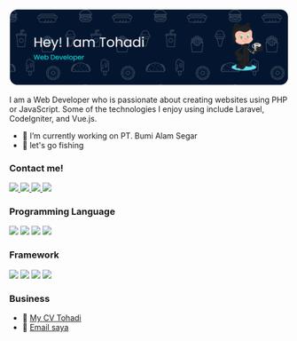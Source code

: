 ![Tohadi](<img/github-header-banner%20(1).png>)

<!--
**thdi243/thdi243** is a ✨ _special_ ✨ repository because its `README.md` (this file) appears on your GitHub profile.

Here are some ideas to get you started:

- 🔭 I’m currently working on ...
- 🌱 I’m currently learning ...
- 👯 I’m looking to collaborate on ...
- 🤔 I’m looking for help with ...
- 💬 Ask me about ...
- 📫 How to reach me: ...
- 😄 Pronouns: ...
- ⚡ Fun fact: ...
-->

I am a Web Developer who is passionate about creating websites using PHP or JavaScript. Some of the technologies I enjoy using include Laravel, CodeIgniter, and Vue.js.

- 🔭 I’m currently working on PT. Bumi Alam Segar
- 🎣 let's go fishing
  <br>

### Contact me!

<!-- [![Instagram](https://img.shields.io/badge/Instagram-E4405F?style=for-the-badge&logo=instagram&logoColor=white)](https://www.instagram.com/thdi.24/)
[![LinkedIn](https://img.shields.io/badge/LinkedIn-0077B5?style=for-the-badge&logo=linkedin&logoColor=white)](https://www.linkedin.com/in/tohadi/)
[![Facebook](https://img.shields.io/badge/Facebook-1877F2?style=for-the-badge&logo=facebook&logoColor=white)](https://www.facebook.com/tohadi.joy?locale=id_ID)
[![GitHub](https://img.shields.io/badge/GitHub-100000?style=for-the-badge&logo=github&logoColor=white)](https://github.com/thdi243) -->

<a href="https://www.instagram.com/thdi.24/" target="_blank">
  <img src="https://img.shields.io/badge/Instagram-E4405F?style=for-the-badge&logo=instagram&logoColor=white" />
</a>
<a href="https://www.linkedin.com/in/tohadi/" target="_blank">
  <img src="https://img.shields.io/badge/LinkedIn-0077B5?style=for-the-badge&logo=linkedin&logoColor=white" />
</a>
<a href="https://www.facebook.com/tohadi.joy?locale=id_ID" target="_blank">
  <img src="https://img.shields.io/badge/Facebook-1877F2?style=for-the-badge&logo=facebook&logoColor=white" />
</a>
<a href="https://github.com/thdi243" target="_blank">
  <img src="https://img.shields.io/badge/GitHub-100000?style=for-the-badge&logo=github&logoColor=white" />
</a>

### Programming Language

<img src="https://img.shields.io/badge/HTML5-E34F26?style=for-the-badge&logo=html5&logoColor=white" /> <img src="https://img.shields.io/badge/CSS3-1572B6?style=for-the-badge&logo=css3&logoColor=white" /> <img src="https://img.shields.io/badge/JavaScript-323330?style=for-the-badge&logo=javascript&logoColor=F7DF1E" /> <img src="https://img.shields.io/badge/PHP-777BB4?style=for-the-badge&logo=php&logoColor=white" />

### Framework

<img src="https://img.shields.io/badge/Codeigniter-EF4223?style=for-the-badge&logo=codeigniter&logoColor=white" /> <img src="https://img.shields.io/badge/Laravel-FF2D20?style=for-the-badge&logo=laravel&logoColor=white" /> <img src="https://img.shields.io/badge/Bootstrap-563D7C?style=for-the-badge&logo=bootstrap&logoColor=white" /> <img src="https://img.shields.io/badge/Tailwind_CSS-38B2AC?style=for-the-badge&logo=tailwind-css&logoColor=white" />

### Business

- 📑 [My CV Tohadi](https://raw.githubusercontent.com/thdi243/thdi243/main/file/CV_TOHADI.pdf)
- 📧 [Email saya](https://mail.google.com/mail/?view=cm&fs=1&to=tohadi.342@gmail.com)

